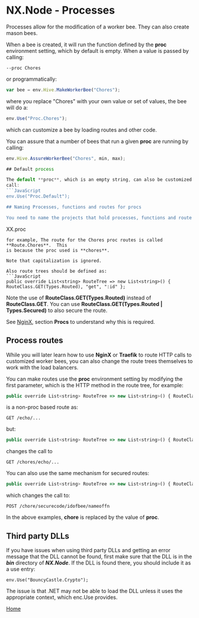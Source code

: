 # NX.Node - Processes

Processes allow for the modification of a worker bee.  They can also create mason bees.

When a bee is created, it will run the function defined by the **proc** environment
setting, which by default is empty.   When a value is passed by calling:
```
--proc Chores
```
or programmatically:
```JavaScript
var bee = env.Hive.MakeWorkerBee("Chores");
```
where you replace "Chores" with your own value or set of values, the bee will do a:
```JavaScript
env.Use("Proc.Chores");
```
which can customize a bee by loading routes and other code.

You can assure that a number of bees that run a given **proc** are running by calling:
```JavaScript
env.Hive.AssureWorkerBee("Chores", min, max);

## Default process

The default **proc**, which is an empty string, can also be customized.  At start, it will
call:
```JavaScript
env.Use("Proc.Default");

## Naming Processes, functions and routes for procs

You need to name the projects that hold processes, functions and route in the format of:
```
XX.proc
```
for example, The route for the Chores proc routes is called **Route.Chores**.  This
is because the proc used is **chores**.

Note that capitalization is ignored.

Also route trees should be defined as:
```JavaScript
public override List<string> RouteTree => new List<string>() { RouteClass.GET(Types.Routed), "get", ":id" };
```
Note the use of **RouteClass.GET(Types.Routed)** instead of **RouteClass.GET**.  You can use 
**RouteClass.GET(Types.Routed | Types.Secured)** to also secure the route.

See [NginX](README_NGINX.md), section **Procs** to understand why this is required.

## Process routes

While you will later learn how to use **NginX** or **Traefik** to route  HTTP calls to
customized worker bees, you can also change the route trees themselves to work with
the load balancers.

You can make routes use the **proc** environment setting by modifying the first parameter,
which is the HTTP method in the route tree, for example:
```JavaScript
public override List<string> RouteTree => new List<string>() { RouteClass.GET(), "echo", "?opt?" };
```
is a non-proc based route as:
```
GET /echo/...
```
but:
```JavaScript
public override List<string> RouteTree => new List<string>() { RouteClass.GET(Types.Routed), "echo", "?opt?" };
```
changes the call to
```
GET /chores/echo/...
```
You can also use the same mechanism for secured routes:
```JavaScript
public override List<string> RouteTree => new List<string>() { RouteClass.GET(Types.Routed | Types.Secured), "{id}", ":name"};
```
which changes the call to:
```
POST /chore/securecode/idofbee/nameoffn
```
In the above examples, **chore** is replaced by the value of **proc**.

## Third party DLLs

If you have issues when using third party DLLs and getting an error message that the DLL cannot be found, first make sure that
the DLL is in the ***bin*** directory of ***NX.Node***.  If the DLL is found there, you should include it as a use entry:

```
env.Use("BouncyCastle.Crypto");
```

The issue is that .NET may not be able to load the DLL unless it uses the appropriate context, which enc.Use provides.

[Home](../README.md)
